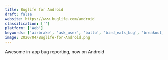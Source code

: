 ```yaml
---
title: Buglife for Android
draft: false 
website: https://www.buglife.com/android
classification: ['']
platform: ['Web']
keywords: ['airbrake', 'ask_user', 'balto', 'bird_eats_bug', 'breakout_room', 'bugclipper', 'bugsee', 'cassette_for_ios', 'critic', 'gear_browser', 'instabug', 'marker.io_for_gitlab', 'marvel_user_testing', 'sonar_by_facebook', 'the_bug_squasher', 'trello', 'uxtesting', 'upvoty', 'useresponse', 'usertesting_mobile', 'zebrunner', 'userinput.io']
image: 2020/04/Buglife-for-Android.png
---
```

Awesome in-app bug reporting, now on Android